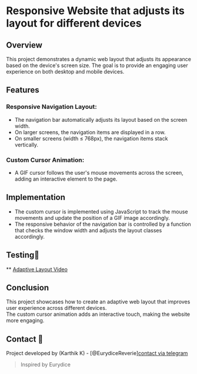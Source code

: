 # Responsive Website that adjusts its layout for different devices                           

## Overview                        

This project demonstrates a dynamic web layout that adjusts its appearance based on the device's screen size.
The goal is to provide an engaging user experience on both desktop and mobile devices.              

## Features         

### Responsive Navigation Layout:

* The navigation bar automatically adjusts its layout based on the screen width.
* On larger screens, the navigation items are displayed in a row.
* On smaller screens (width ≤ 768px), the navigation items stack vertically.

### Custom Cursor Animation:

* A GIF cursor follows the user's mouse movements across the screen, adding an interactive element to the page.

## Implementation

* The custom cursor is implemented using JavaScript to track the mouse movements and update the position of a GIF image accordingly.
* The responsive behavior of the navigation bar is controlled by a function that checks the window width and adjusts the layout classes accordingly.

## Testing🚀

** [Adaptive Layout Video](https://raw.githubusercontent.com/EurydiceReverie/SSB_AUTOMATIONS_WD_TASK-01/main/Assets/Layout%20check.mp4)

## Conclusion

This project showcases how to create an adaptive web layout that improves user experience across different devices.               
The custom cursor animation adds an interactive touch, making the website more engaging.

## Contact 💬
Project developed by (Karthik K) - [@EurydiceReverie][contact via telegram](https://t.me/SchadenfreudeKK)

>Inspired by Eurydice
